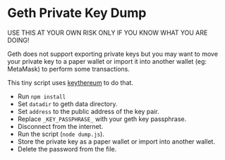 # Geth Private Key Dump

USE THIS AT YOUR OWN RISK ONLY IF YOU KNOW WHAT YOU ARE DOING!

Geth does not support exporting private keys but you may want to move your private key to a paper wallet or import it into another wallet (eg: MetaMask) to perform some transactions.

This tiny script uses [keythereum][] to do that.

* Run `npm install`
* Set `datadir` to geth data directory.
* Set `address` to the public address of the key pair.
* Replace `_KEY_PASSPHRASE_` with your geth key passphrase.
* Disconnect from the internet.
* Run the script (`node dump.js`).
* Store the private key as a paper wallet or import into another wallet.
* Delete the password from the file.

[keythereum]: https://github.com/ethereumjs/keythereum/
